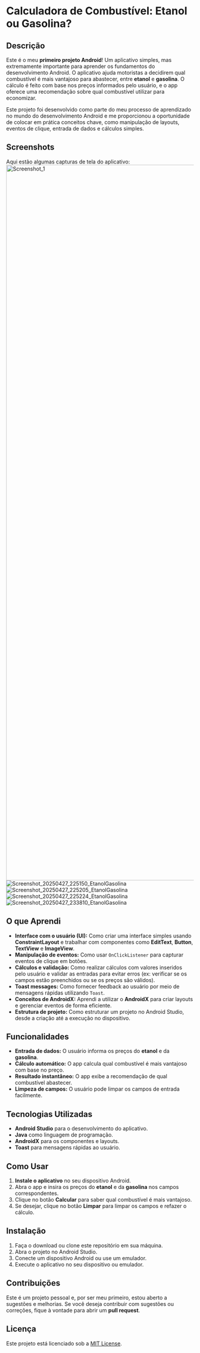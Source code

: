 # Calculadora de Combustível: Etanol ou Gasolina?



## Descrição

Este é o meu **primeiro projeto Android**! Um aplicativo simples, mas extremamente importante para aprender os fundamentos do desenvolvimento Android. O aplicativo ajuda motoristas a decidirem qual combustível é mais vantajoso para abastecer, entre **etanol** e **gasolina**. O cálculo é feito com base nos preços informados pelo usuário, e o app oferece uma recomendação sobre qual combustível utilizar para economizar.

Este projeto foi desenvolvido como parte do meu processo de aprendizado no mundo do desenvolvimento Android e me proporcionou a oportunidade de colocar em prática conceitos chave, como manipulação de layouts, eventos de clique, entrada de dados e cálculos simples.

## Screenshots

Aqui estão algumas capturas de tela do aplicativo:
<img width="1920" alt="Screenshot_1" src="https://github.com/user-attachments/assets/5505fdaf-4eb8-49e5-9f00-ce9ebd4adc2f" />
![Screenshot_20250427_225150_EtanolGasolina](https://github.com/user-attachments/assets/76a241a8-893f-4935-bc26-9b7de3efc710)
![Screenshot_20250427_225205_EtanolGasolina](https://github.com/user-attachments/assets/390a2fd8-46a2-422e-92e8-b7a78482da50)
![Screenshot_20250427_225224_EtanolGasolina](https://github.com/user-attachments/assets/f6c523cd-f4e6-48d6-ab8a-8832875c55f4)
![Screenshot_20250427_233810_EtanolGasolina](https://github.com/user-attachments/assets/01280cda-88a8-4980-b317-36c24094d990)


## O que Aprendi

- **Interface com o usuário (UI):** Como criar uma interface simples usando **ConstraintLayout** e trabalhar com componentes como **EditText**, **Button**, **TextView** e **ImageView**.
- **Manipulação de eventos:** Como usar `OnClickListener` para capturar eventos de clique em botões.
- **Cálculos e validação:** Como realizar cálculos com valores inseridos pelo usuário e validar as entradas para evitar erros (ex: verificar se os campos estão preenchidos ou se os preços são válidos).
- **Toast messages:** Como fornecer feedback ao usuário por meio de mensagens rápidas utilizando `Toast`.
- **Conceitos de AndroidX:** Aprendi a utilizar o **AndroidX** para criar layouts e gerenciar eventos de forma eficiente.
- **Estrutura de projeto:** Como estruturar um projeto no Android Studio, desde a criação até a execução no dispositivo.

## Funcionalidades

- **Entrada de dados:** O usuário informa os preços do **etanol** e da **gasolina**.
- **Cálculo automático:** O app calcula qual combustível é mais vantajoso com base no preço.
- **Resultado instantâneo:** O app exibe a recomendação de qual combustível abastecer.
- **Limpeza de campos:** O usuário pode limpar os campos de entrada facilmente.

## Tecnologias Utilizadas

- **Android Studio** para o desenvolvimento do aplicativo.
- **Java** como linguagem de programação.
- **AndroidX** para os componentes e layouts.
- **Toast** para mensagens rápidas ao usuário.

## Como Usar

1. **Instale o aplicativo** no seu dispositivo Android.
2. Abra o app e insira os preços do **etanol** e da **gasolina** nos campos correspondentes.
3. Clique no botão **Calcular** para saber qual combustível é mais vantajoso.
4. Se desejar, clique no botão **Limpar** para limpar os campos e refazer o cálculo.

## Instalação

1. Faça o download ou clone este repositório em sua máquina.
2. Abra o projeto no Android Studio.
3. Conecte um dispositivo Android ou use um emulador.
4. Execute o aplicativo no seu dispositivo ou emulador.

## Contribuições

Este é um projeto pessoal e, por ser meu primeiro, estou aberto a sugestões e melhorias. Se você deseja contribuir com sugestões ou correções, fique à vontade para abrir um **pull request**.

## Licença

Este projeto está licenciado sob a [MIT License](LICENSE).
